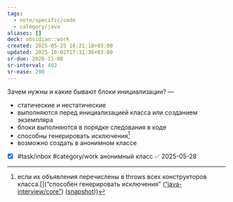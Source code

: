```yaml
---
tags:
  - note/specific/code
  - category/java
aliases: []
deck: obsidian::work
created: 2025-05-25 18:21:18+03:00
updated: 2025-10-02T17:31:36+03:00
sr-due: 2026-11-08
sr-interval: 402
sr-ease: 290
---
```


Зачем нужны и какие бывают блоки инициализации?
—
- статические и нестатические
- выполняются перед инициализацией класса или созданием экземпляра
- блоки выполняются в порядке следования в коде
- способны генерировать исключения[^1]
- возможно создать в анонимном классе

- [x] #task/inbox #category/work анонимный класс ✅ 2025-05-28

[^1]: если их объявления перечислены в throws всех конструкторов класса.[](“способен генерировать исключения” ([“java-interview/core”](zotero://select/library/items/T3X9ZD57)) ([snapshot](zotero://open-pdf/library/items/2GAN5TQF?sel=ul%3Anth-child(85)%20%3E%20li%3Anth-child(4)&annotation=CRPT9R8V)))
